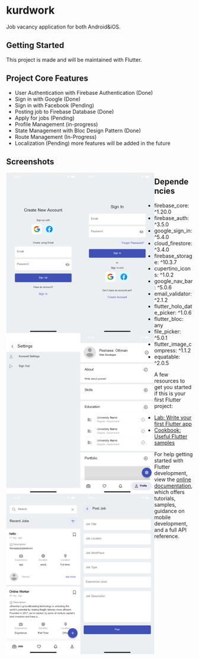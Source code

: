 
# kurdwork

Job vacancy application for both Android&iOS.

## Getting Started

This project is made and will be maintained with Flutter.

## Project Core Features

- User Authentication with Firebase Authentication (Done)
- Sign in with Google (Done)
- Sign in with Facebook (Pending)
- Posting job to Firebase Database (Done)
- Apply for jobs (Pending)
- Profile Management (in-progress)
- State Management with Bloc Design Pattern (Done)
- Route Management (In-Progress)
- Localization (Pending)
more features will be added in the future

## Screenshots

<img class="img" src="./screenshots/s1.png"  width="200">
<img class="img" src="./screenshots/s2.png"  width="200">
<img class="img" src="./screenshots/s3.png"  width="200">
<img class="img" src="./screenshots/s4.png"  width="200">
<img class="img" src="./screenshots/s5.png"  width="200">
<img class="img" src="./screenshots/s6.png"  width="200">

## Dependencies

- firebase_core: ^1.20.0
- firebase_auth: ^3.5.0
- google_sign_in: ^5.4.0
- cloud_firestore: ^3.4.0
- firebase_storage: ^10.3.7
- cupertino_icons: ^1.0.2
- google_nav_bar: ^5.0.6
- email_validator: ^2.1.2
- flutter_holo_date_picker: ^1.0.6
- flutter_bloc: any
- file_picker: ^5.0.1
- flutter_image_compress: ^1.1.2
- equatable: ^2.0.5

A few resources to get you started if this is your first Flutter project:

- [Lab: Write your first Flutter app](https://docs.flutter.dev/get-started/codelab)
- [Cookbook: Useful Flutter samples](https://docs.flutter.dev/cookbook)

For help getting started with Flutter development, view the
[online documentation](https://docs.flutter.dev/), which offers tutorials,
samples, guidance on mobile development, and a full API reference.

<style>
    .img {
        float:left;
        display: inline-block;
    }

</style>
